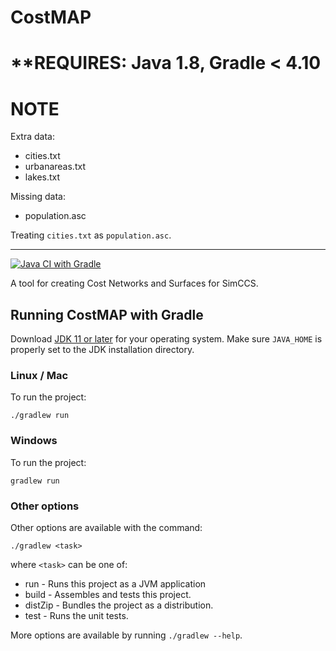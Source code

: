 # CostMAP

# **REQUIRES: Java 1.8, Gradle < 4.10

# NOTE

Extra data:

- cities.txt
- urbanareas.txt
- lakes.txt

Missing data:

- population.asc

Treating `cities.txt` as `population.asc`.

---------------

[![Java CI with Gradle](https://github.com/daniellivingston/costmap/actions/workflows/gradle.yml/badge.svg)](https://github.com/daniellivingston/costmap/actions/workflows/gradle.yml)

A tool for creating Cost Networks and Surfaces for SimCCS.

## Running CostMAP with Gradle

Download [JDK 11 or later](http://jdk.java.net/) for your operating system.
Make sure `JAVA_HOME` is properly set to the JDK installation directory.

### Linux / Mac

To run the project:

    ./gradlew run

### Windows

To run the project:

    gradlew run

### Other options

Other options are available with the command:

    ./gradlew <task>

where `<task>` can be one of:

- run - Runs this project as a JVM application
- build - Assembles and tests this project.
- distZip - Bundles the project as a distribution.
- test - Runs the unit tests.

More options are available by running `./gradlew --help`.
